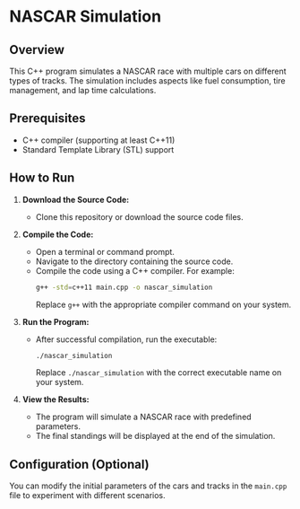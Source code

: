 # NASCAR Simulation

## Overview

This C++ program simulates a NASCAR race with multiple cars on different types of tracks. The simulation includes aspects like fuel consumption, tire management, and lap time calculations.

## Prerequisites

- C++ compiler (supporting at least C++11)
- Standard Template Library (STL) support

## How to Run

1. **Download the Source Code:**
   - Clone this repository or download the source code files.

2. **Compile the Code:**
   - Open a terminal or command prompt.
   - Navigate to the directory containing the source code.
   - Compile the code using a C++ compiler. For example:
     ```bash
     g++ -std=c++11 main.cpp -o nascar_simulation
     ```
     Replace `g++` with the appropriate compiler command on your system.

3. **Run the Program:**
   - After successful compilation, run the executable:
     ```bash
     ./nascar_simulation
     ```
     Replace `./nascar_simulation` with the correct executable name on your system.

4. **View the Results:**
   - The program will simulate a NASCAR race with predefined parameters.
   - The final standings will be displayed at the end of the simulation.

## Configuration (Optional)

You can modify the initial parameters of the cars and tracks in the `main.cpp` file to experiment with different scenarios.
